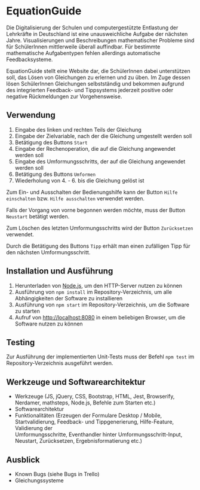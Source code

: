 # EquationGuide

Die Digitalisierung der Schulen und computergestützte Entlastung der Lehrkräfte in Deutschland
ist eine unausweichliche Aufgabe der nächsten Jahre. Visualisierungen und Beschreibungen
mathematischer Probleme sind für SchülerInnen mittlerweile überall auffindbar. Für
bestimmte mathematische Aufgabentypen fehlen allerdings automatische Feedbacksysteme.

EquationGuide stellt eine Website dar, die SchülerInnen dabei unterstützen soll, das Lösen
von Gleichungen zu erlernen und zu üben. Im Zuge dessen lösen SchülerInnen Gleichungen
selbstständig und bekommen aufgrund des integrierten Feedback- und Tippsystems jederzeit
positive oder negative Rückmeldungen zur Vorgehensweise.

## Verwendung

1. Eingabe des linken und rechten Teils der Gleichung
2. Eingabe der Zielvariable, nach der die Gleichung umgestellt werden soll
3. Betätigung des Buttons `Start`
4. Eingabe der Rechenoperation, die auf die Gleichung angewendet werden soll
5. Eingabe des Umformungsschritts, der auf die Gleichung angewendet werden soll
6. Betätigung des Buttons `Umformen`
7. Wiederholung von 4. - 6. bis die Gleichung gelöst ist

Zum Ein- und Ausschalten der Bedienungshilfe kann der Button `Hilfe einschalten`
bzw. `Hilfe ausschalten` verwendet werden.

Falls der Vorgang von vorne begonnen werden möchte, muss der Button `Neustart`
betätigt werden.

Zum Löschen des letzten Umformungsschritts wird der Button `Zurücksetzen` verwendet.

Durch die Betätigung des Buttons `Tipp` erhält man einen zufälligen Tipp für
den nächsten Umformungsschritt.

## Installation und Ausführung

1. Herunterladen von [Node.js](https://nodejs.org/en/download/), um den HTTP-Server
   nutzen zu können
2. Ausführung von `npm install` im Repository-Verzeichnis, um alle Abhängigkeiten
   der Software zu installieren
3. Ausführung von `npm start` im Repository-Verzeichnis, um die Software zu starten
4. Aufruf von [http://localhost:8080](http://localhost:8080) in einem beliebigen Browser, um die Software
   nutzen zu können

## Testing

Zur Ausführung der implementierten Unit-Tests muss der Befehl `npm test` im
Repository-Verzeichnis ausgeführt werden.

## Werkzeuge und Softwarearchitektur

- Werkzeuge (JS, jQuery, CSS, Bootstrap, HTML, Jest, Browserify, Nerdamer, mathsteps, Node.js, Befehle zum Starten etc.)
- Softwarearchitektur
- Funktionalitäten (Erzeugen der Formulare Desktop / Mobile, Startvalidierung, Feedback- und Tippgenerierung, Hilfe-Feature, Validierung der        
  Umformungsschritte, Eventhandler hinter Umformungsschritt-Input, Neustart, Zurücksetzen, Ergebnisformatierung etc.)

## Ausblick

- Known Bugs (siehe Bugs in Trello)
- Gleichungssysteme
